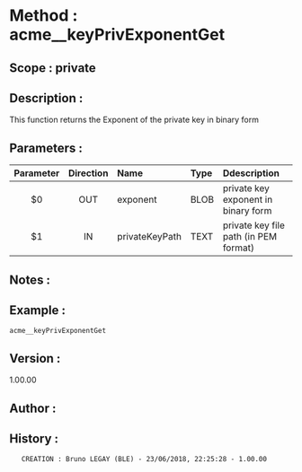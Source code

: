 ﻿# **Method :** acme__keyPrivExponentGet## **Scope :** private## **Description :** This function returns the Exponent of the private key in binary form## **Parameters :** | Parameter | Direction | Name | Type | Ddescription | |:----:|:----:|:----|:----|:----| | $0 | OUT | exponent | BLOB | private key exponent in binary form | | $1 | IN | privateKeyPath | TEXT | private key file path (in PEM format) | ## **Notes :** ## **Example :** ```acme__keyPrivExponentGet```## **Version :** 1.00.00## **Author :** ## **History :**         CREATION : Bruno LEGAY (BLE) - 23/06/2018, 22:25:28 - 1.00.00